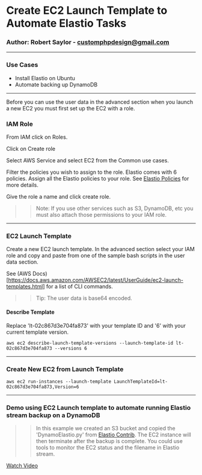 # Create EC2 Launch Template to Automate Elastio Tasks

### Author: Robert Saylor - customphpdesign@gmail.com

---

### Use Cases
- Install Elastio on Ubuntu
- Automate backing up DynamoDB

---
Before you can use the user data in the advanced section when you launch a new EC2 you must first set up the EC2 with a role.

### IAM Role

From IAM click on Roles.

Click on Create role

Select AWS Service and select EC2 from the Common use cases.

Filter the policies you wish to assign to the role. Elastio comes with 6 policies. Assign all the Elastio policies to your role. See [Elastio Policies](https://docs.elastio.com/src/getting-started/elastio-policies.html) for more details.

Give the role a name and click create role.

>> Note: If you use other services such as S3, DynamoDB, etc you must also attach those permissions to your IAM role.

---
### EC2 Launch Template

Create a new EC2 launch template. In the advanced section select your IAM role and copy and paste from one of the sample bash scripts in the user data section.

See (AWS Docs)[https://docs.aws.amazon.com/AWSEC2/latest/UserGuide/ec2-launch-templates.html] for a list of CLI commands.

>> Tip: The user data is base64 encoded.

#### Describe Template

Replace 'lt-02c867d3e704fa873' with your template ID and '6' with your current template version.

```
aws ec2 describe-launch-template-versions --launch-template-id lt-02c867d3e704fa873 --versions 6
```

---

### Create New EC2 from Launch Template

```
aws ec2 run-instances --launch-template LaunchTemplateId=lt-02c867d3e704fa873,Version=6
```
---
### Demo using EC2 Launch template to automate running Elastio stream backup on a DynamoDB

>> In this example we created an S3 bucket and copied the 'DynamoElastio.py' from [Elastio Contrib](https://github.com/elastio/contrib/tree/master/dynamo-db-protect-and-restore-example). The EC2 instance will then terminate after the backup is complete. You could use tools to monitor the EC2 status and the filename in Elastio stream.

[Watch Video](https://asciinema.org/a/fZewQE4eikZJa2f7RtoPXLIvT)
